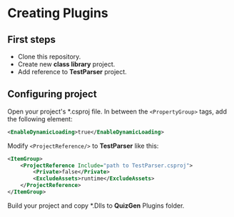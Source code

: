 # Creating Plugins

## First steps
* Clone this repository.
* Create new **class library** project.
* Add reference to **TestParser** project.

## Configuring project
Open your project's *.csproj file.
In between the ```<PropertyGroup>``` tags, add the following element:
```xml
<EnableDynamicLoading>true</EnableDynamicLoading>
```

Modify ```<ProjectReference/>``` to **TestParser** like this:
```xml
<ItemGroup>
    <ProjectReference Include="path to TestParser.csproj">
        <Private>false</Private>
        <ExcludeAssets>runtime</ExcludeAssets>
    </ProjectReference>
</ItemGroup>
```

Build your project and copy *.Dlls to **QuizGen** Plugins folder.
